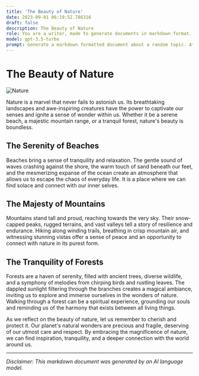 ```yaml
---
title: 'The Beauty of Nature'
date: 2023-09-01 06:19:52.786316
draft: false
description: The Beauty of Nature
role: You are a writer, made to generate documents in markdown format. It is very important that all of the documents you generate are in valid markdown format.
model: gpt-3.5-turbo
prompt: Generate a markdown formatted document about a random topic. At the bottom, include a disclaimer explaining that the document was generated by you. The first line of the document should be the title. Make sure that the entire document is in proper markdown format, using a mix of various tags to make the document visually appealing.
---
```


# The Beauty of Nature

![Nature](https://images.unsplash.com/photo-1539367039148-7e470caebd06)

Nature is a marvel that never fails to astonish us. Its breathtaking landscapes and awe-inspiring creatures have the power to captivate our senses and ignite a sense of wonder within us. Whether it be a serene beach, a majestic mountain range, or a tranquil forest, nature's beauty is boundless.

## The Serenity of Beaches

Beaches bring a sense of tranquility and relaxation. The gentle sound of waves crashing against the shore, the warm touch of sand beneath our feet, and the mesmerizing expanse of the ocean create an atmosphere that allows us to escape the chaos of everyday life. It is a place where we can find solace and connect with our inner selves.

## The Majesty of Mountains

Mountains stand tall and proud, reaching towards the very sky. Their snow-capped peaks, rugged terrains, and vast valleys tell a story of resilience and endurance. Hiking along winding trails, breathing in crisp mountain air, and witnessing stunning vistas offer a sense of peace and an opportunity to connect with nature in its purest form.

## The Tranquility of Forests

Forests are a haven of serenity, filled with ancient trees, diverse wildlife, and a symphony of melodies from chirping birds and rustling leaves. The dappled sunlight filtering through the branches creates a magical ambiance, inviting us to explore and immerse ourselves in the wonders of nature. Walking through a forest can be a spiritual experience, grounding our souls and reminding us of the harmony that exists between all living things.

As we reflect on the beauty of nature, let us remember to cherish and protect it. Our planet's natural wonders are precious and fragile, deserving of our utmost care and respect. By embracing the magnificence of nature, we can find inspiration, tranquility, and a deeper connection with the world around us.

---
*Disclaimer: This markdown document was generated by an AI language model.*